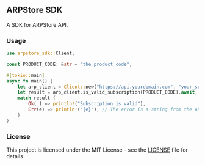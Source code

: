 ## ARPStore SDK

A SDK for ARPStore API.

### Usage

```rust
use arpstore_sdk::Client;

const PRODUCT_CODE: &str = "the_product_code";

#[tokio::main]
async fn main() {
    let arp_client = Client::new("https://api.yourdomain.com", "your_subscription_key");
    let result = arp_client.is_valid_subscription(PRODUCT_CODE).await;
    match result {
        Ok(_) => println!("Subscription is valid"),
        Err(e) => println!("{e}"), // The error is a string from the API, or a reqwest error
    }
}
```

### License
This project is licensed under the MIT License - see the [LICENSE](LICENSE) file for details
